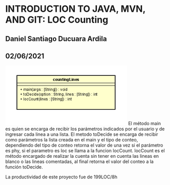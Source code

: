 # INTRODUCTION TO JAVA, MVN, AND GIT: LOC Counting
## Daniel Santiago Ducuara Ardila
## 02/06/2021
![Diseño CountingLinesline](/Design/countingLines.png)
El método main es quien se encarga de recibir los parámetros indicados por el usuario y de ingresar cada linea a una lista.
El metodo toDecide se encarga de recibir como parámetros la lista creada en el main y el tipo de conteo, dependiendo del
tipo de conteo retorna el valor de una vez si el parámetro es phy, si el parametro es loc se llama a la funcion locCount.
locCount es el método encargado de realizar la cuenta sin tener en cuenta las lineas en blanco o las lineas comentadas, al
final retorna el valor del conteo a la función toDecide.

La productividad de este proyecto fue de 199LOC/8h 

